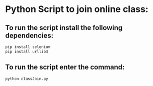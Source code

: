 # Python Script to join online class:

## To run the script install the following dependencies:
```sh
pip install selenium
pip install urllib3
```
## To run the script enter the command:
```sh
python classJoin.py
```
